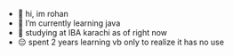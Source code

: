 - 👋 hi, im rohan
- 🌱 I’m currently learning java
- :book: studying at IBA karachi as of right now
- :pensive: spent 2 years learning vb only to realize it has no use

<!---
rohanx64/rohanx64 is a ✨ special ✨ repository because its `README.md` (this file) appears on your GitHub profile.
You can click the Preview link to take a look at your changes.
--->
